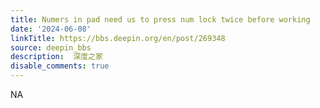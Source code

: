 ```yaml
---
title: Numers in pad need us to press num lock twice before working
date: '2024-06-08'
linkTitle: https://bbs.deepin.org/en/post/269348
source: deepin_bbs
description:  深度之家 
disable_comments: true
---
```

NA

